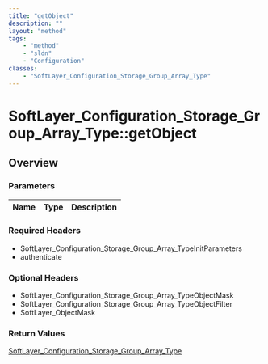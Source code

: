 ```yaml
---
title: "getObject"
description: ""
layout: "method"
tags:
    - "method"
    - "sldn"
    - "Configuration"
classes:
    - "SoftLayer_Configuration_Storage_Group_Array_Type"
---
```

# SoftLayer_Configuration_Storage_Group_Array_Type::getObject
## Overview 


### Parameters 
|Name | Type | Description |
| --- | --- | --- |


### Required Headers
* SoftLayer_Configuration_Storage_Group_Array_TypeInitParameters
* authenticate

### Optional Headers
* SoftLayer_Configuration_Storage_Group_Array_TypeObjectMask
* SoftLayer_Configuration_Storage_Group_Array_TypeObjectFilter
* SoftLayer_ObjectMask

### Return Values
<a href='/reference/datatypes/SoftLayer_Configuration_Storage_Group_Array_Type'>SoftLayer_Configuration_Storage_Group_Array_Type </a>
